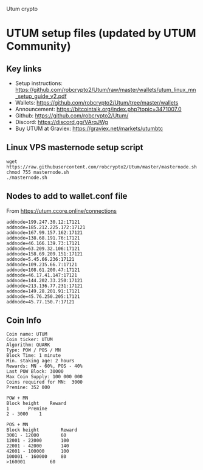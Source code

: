 Utum crypto

# UTUM setup files (updated by UTUM Community) 

## Key links
- Setup instructions: https://github.com/robcrypto2/Utum/raw/master/wallets/utum_linux_mn_setup_guide_v2.pdf
- Wallets: https://github.com/robcrypto2/Utum/tree/master/wallets
- Announcement: https://bitcointalk.org/index.php?topic=3471007.0
- Github: https://github.com/robcrypto2/Utum/
- Discord: https://discord.gg/VArqJWg
- Buy UTUM at Graviex: https://graviex.net/markets/utumbtc

## Linux VPS masternode setup script 
```
wget https://raw.githubusercontent.com/robcrypto2/Utum/master/masternode.sh 
chmod 755 masternode.sh 
./masternode.sh
```

## Nodes to add to wallet.conf file
From https://utum.ccore.online/connections
```
addnode=199.247.30.12:17121
addnode=185.212.225.172:17121
addnode=167.99.157.162:17121
addnode=138.68.191.76:17121
addnode=46.166.139.73:17121
addnode=63.209.32.106:17121
addnode=158.69.209.151:17121
addnode=5.45.66.236:17121
addnode=109.235.66.7:17121
addnode=108.61.200.47:17121
addnode=46.17.41.147:17121
addnode=144.202.33.250:17121
addnode=213.136.77.231:17121
addnode=149.28.201.91:17121
addnode=45.76.250.205:17121
addnode=45.77.150.7:17121
```

## Coin Info
```
Coin name: UTUM
Coin ticker: UTUM
Algorithm: QUARK
Type: POW / POS / MN
Block Time: 1 minute
Min. staking age: 2 hours
Rewards: MN - 60%, POS - 40%
Last POW Block: 30000
Max Coin Supply: 100 000 000 
Coins required for MN:  3000
Premine: 352 000

POW + MN
Block height	Reward
1		Premine
2 - 3000	1

POS + MN
Block height		Reward
3001 - 12000		60
12001 - 22000		100
22001 - 42000		140
42001 - 100000		100
100001 - 160000		80
>160001			60
```
